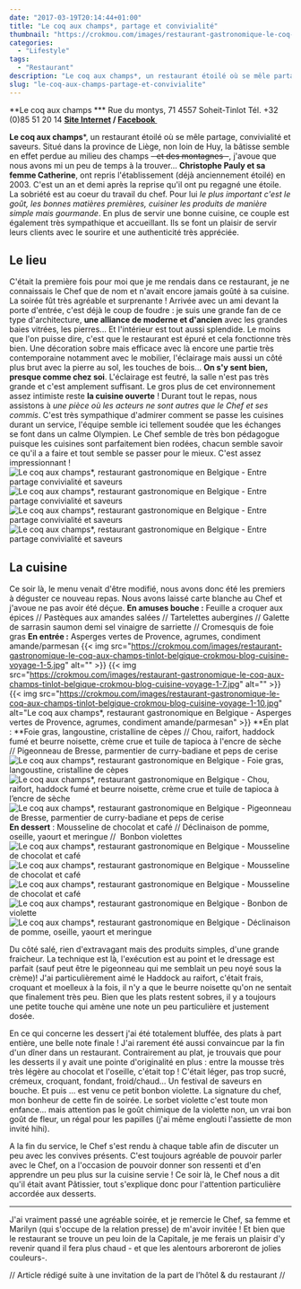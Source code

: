 ```yaml
---
date: "2017-03-19T20:14:44+01:00"
title: "Le coq aux champs*, partage et convivialité"
thumbnail: "https://crokmou.com/images/restaurant-gastronomique-le-coq-aux-champs-tinlot-belgique-crokmou-blog-cuisine-voyage-1.jpg"
categories:
  - "Lifestyle"
tags:
  - "Restaurant"
description: "Le coq aux champs*, un restaurant étoilé où se mêle partage, convivialité et saveurs. Situé dans la province de Liège, non loin de Huy, la bâtisse..."
slug: "le-coq-aux-champs-partage-et-convivialite"
---
```


**Le coq aux champs *** Rue du montys, 71 4557 Soheit-Tinlot Tél. +32 (0)85 51 20 14 **[Site Internet](http://lecoqauxchamps.be/) / [Facebook ](https://www.facebook.com/Le-coq-aux-champs-110673795614123)**

**Le coq aux champs***, un restaurant étoilé où se mêle partage, convivialité et saveurs. Situé dans la province de Liège, non loin de Huy, la bâtisse semble en effet perdue au milieu des champs <del>- et des montagnes -</del>, j'avoue que nous avons mi un peu de temps à la trouver... **Christophe Pauly et sa femme Catherine**, ont repris l'établissement (déjà anciennement étoilé) en 2003\. C'est un an et demi après la reprise qu'il ont pu regagné une étoile. La sobriété est au coeur du travail du chef. Pour lui _le plus important c'est le goût, les bonnes matières premières, cuisiner les produits de manière simple mais gourmande_. En plus de servir une bonne cuisine, ce couple est également très sympathique et accueillant. Ils se font un plaisir de servir leurs clients avec le sourire et une authenticité très appréciée.

## **Le lieu**

C'était la première fois pour moi que je me rendais dans ce restaurant, je ne connaissais le Chef que de nom et n'avait encore jamais goûté à sa cuisine. La soirée fût très agréable et surprenante ! Arrivée avec un ami devant la porte d'entrée, c'est déjà le coup de foudre : je suis une grande fan de ce type d'architecture, **une alliance de moderne et d'ancien** avec les grandes baies vitrées, les pierres... Et l'intérieur est tout aussi splendide. Le moins que l'on puisse dire, c'est que le restaurant est épuré et cela fonctionne très bien. Une décoration sobre mais efficace avec là encore une partie très contemporaine notamment avec le mobilier, l'éclairage mais aussi un côté plus brut avec la pierre au sol, les touches de bois... **On s'y sent bien, presque comme chez soi**. L'éclairage est feutré, la salle n'est pas très grande et c'est amplement suffisant. Le gros plus de cet environnement assez intimiste reste **la cuisine ouverte** ! Durant tout le repas, nous assistons à _une pièce où les acteurs ne sont autres que le Chef et ses commis_. C'est très sympathique d'admirer comment se passe les cuisines durant un service, l'équipe semble ici tellement soudée que les échanges se font dans un calme Olympien. Le Chef semble de très bon pédagogue puisque les cuisines sont parfaitement bien rodées, chacun semble savoir ce qu'il a a faire et tout semble se passer pour le mieux. C'est assez impressionnant ! ![Le coq aux champs*, restaurant gastronomique en Belgique - Entre partage convivialité et saveurs](https://crokmou.com/images/restaurant-gastronomique-le-coq-aux-champs-tinlot-belgique-crokmou-blog-cuisine-voyage-1-6.jpg) ![Le coq aux champs*, restaurant gastronomique en Belgique - Entre partage convivialité et saveurs](https://crokmou.com/images/restaurant-gastronomique-le-coq-aux-champs-tinlot-belgique-crokmou-blog-cuisine-voyage-1-1.jpg) ![Le coq aux champs*, restaurant gastronomique en Belgique - Entre partage convivialité et saveurs](https://crokmou.com/images/restaurant-gastronomique-le-coq-aux-champs-tinlot-belgique-crokmou-blog-cuisine-voyage-1-2.jpg) ![Le coq aux champs*, restaurant gastronomique en Belgique - Entre partage convivialité et saveurs](https://crokmou.com/images/restaurant-gastronomique-le-coq-aux-champs-tinlot-belgique-crokmou-blog-cuisine-voyage-1-3.jpg)

## **La cuisine**

Ce soir là, le menu venait d'être modifié, nous avons donc été les premiers à déguster ce nouveau repas. Nous avons laissé carte blanche au Chef et j'avoue ne pas avoir été déçue. **En amuses bouche :** Feuille a croquer aux épices // Pastèques aux amandes salées // Tartelettes aubergines // Galette de sarrasin saumon demi sel vinaigre de sarriette // Cromesquis de foie gras **En entrée :** Asperges vertes de Provence, agrumes, condiment amande/parmesan {{< img src="https://crokmou.com/images/restaurant-gastronomique-le-coq-aux-champs-tinlot-belgique-crokmou-blog-cuisine-voyage-1-5.jpg" alt="" >}} {{< img src="https://crokmou.com/images/restaurant-gastronomique-le-coq-aux-champs-tinlot-belgique-crokmou-blog-cuisine-voyage-1-7.jpg" alt="" >}} {{< img src="https://crokmou.com/images/restaurant-gastronomique-le-coq-aux-champs-tinlot-belgique-crokmou-blog-cuisine-voyage-1-10.jpg" alt="Le coq aux champs*, restaurant gastronomique en Belgique - Asperges vertes de Provence, agrumes, condiment amande/parmesan" >}} **En plat : **Foie gras, langoustine, cristalline de cèpes // Chou, raifort, haddock fumé et beurre noisette, crème crue et tuile de tapioca à l'encre de sèche // Pigeonneau de Bresse, parmentier de curry-badiane et peps de cerise ![Le coq aux champs*, restaurant gastronomique en Belgique - Foie gras, langoustine, cristalline de cèpes](https://crokmou.com/images/restaurant-gastronomique-le-coq-aux-champs-tinlot-belgique-crokmou-blog-cuisine-voyage-1-12.jpg) ![Le coq aux champs*, restaurant gastronomique en Belgique - Chou, raifort, haddock fumé et beurre noisette, crème crue et tuile de tapioca à l’encre de sèche](https://crokmou.com/images/restaurant-gastronomique-le-coq-aux-champs-tinlot-belgique-crokmou-blog-cuisine-voyage-1-13.jpg) ![Le coq aux champs*, restaurant gastronomique en Belgique - Pigeonneau de Bresse, parmentier de curry-badiane et peps de cerise](https://crokmou.com/images/restaurant-gastronomique-le-coq-aux-champs-tinlot-belgique-crokmou-blog-cuisine-voyage-1-14.jpg) **En dessert** : Mousseline de chocolat et café // Déclinaison de pomme, oseille, yaourt et meringue //  Bonbon violettes ![Le coq aux champs*, restaurant gastronomique en Belgique - Mousseline de chocolat et café](https://crokmou.com/images/restaurant-gastronomique-le-coq-aux-champs-tinlot-belgique-crokmou-blog-cuisine-voyage-1-16.jpg) ![Le coq aux champs*, restaurant gastronomique en Belgique - Mousseline de chocolat et café](https://crokmou.com/images/restaurant-gastronomique-le-coq-aux-champs-tinlot-belgique-crokmou-blog-cuisine-voyage-1-17.jpg)![Le coq aux champs*, restaurant gastronomique en Belgique - Mousseline de chocolat et café](https://crokmou.com/images/restaurant-gastronomique-le-coq-aux-champs-tinlot-belgique-crokmou-blog-cuisine-voyage-1-18.jpg) ![Le coq aux champs*, restaurant gastronomique en Belgique - Bonbon de violette](https://crokmou.com/images/restaurant-gastronomique-le-coq-aux-champs-tinlot-belgique-crokmou-blog-cuisine-voyage-1-19.jpg)![Le coq aux champs*, restaurant gastronomique en Belgique - Déclinaison de pomme, oseille, yaourt et meringue](https://crokmou.com/images/restaurant-gastronomique-le-coq-aux-champs-tinlot-belgique-crokmou-blog-cuisine-voyage-1-20.jpg)

Du côté salé, rien d'extravagant mais des produits simples, d'une grande fraicheur. La technique est là, l'exécution est au point et le dressage est parfait (sauf peut être le pigeonneau qui me semblait un peu noyé sous la crème)! J'ai particulièrement aimé le Haddock au raifort, c'était frais, croquant et moelleux à la fois, il n'y a que le beurre noisette qu'on ne sentait que finalement très peu. Bien que les plats restent sobres, il y a toujours une petite touche qui amène une note un peu particulière et justement dosée.

En ce qui concerne les dessert j'ai été totalement bluffée, des plats à part entière, une belle note finale ! J'ai rarement été aussi convaincue par la fin d'un dîner dans un restaurant. Contrairement au plat, je trouvais que pour les desserts il y avait une pointe d'originalité en plus : entre la mousse très très légère au chocolat et l'oseille, c'était top ! C'était léger, pas trop sucré, crémeux, croquant, fondant, froid/chaud... Un festival de saveurs en bouche. Et puis ... est venu ce petit bonbon violette. La signature du chef, mon bonheur de cette fin de soirée. Le sorbet violette c'est toute mon enfance... mais attention pas le goût chimique de la violette non, un vrai bon goût de fleur, un régal pour les papilles (j'ai même englouti l'assiette de mon invité hihi).

A la fin du service, le Chef s'est rendu à chaque table afin de discuter un peu avec les convives présents. C'est toujours agréable de pouvoir parler avec le Chef, on a l'occasion de pouvoir donner son ressenti et d'en apprendre un peu plus sur la cuisine servie ! Ce soir là, le Chef nous a dit qu'il était avant Pâtissier, tout s'explique donc pour l'attention particulière accordée aux desserts.

____________________

J'ai vraiment passé une agréable soirée, et je remercie le Chef, sa femme et Marilyn (qui s'occupe de la relation presse) de m'avoir invitée ! Et bien que le restaurant se trouve un peu loin de la Capitale, je me ferais un plaisir d'y revenir quand il fera plus chaud - et que les alentours arboreront de jolies couleurs-.

// Article rédigé suite à une invitation de la part de l’hôtel & du restaurant //
